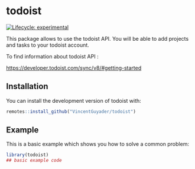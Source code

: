 
<!-- README.md is generated from README.Rmd. Please edit that file -->

# todoist

<!-- badges: start -->

[![Lifecycle:
experimental](https://img.shields.io/badge/lifecycle-experimental-orange.svg)](https://www.tidyverse.org/lifecycle/#experimental)
<!-- badges: end -->

This package allows to use the todoist API. You will be able to add
projects and tasks to your todoist account.

To find information about todoist API :

<https://developer.todoist.com/sync/v8/#getting-started>

## Installation

You can install the development version of todoist with:

``` r
remotes::install_github("VincentGuyader/todoist")
```

## Example

This is a basic example which shows you how to solve a common problem:

``` r
library(todoist)
## basic example code
```
